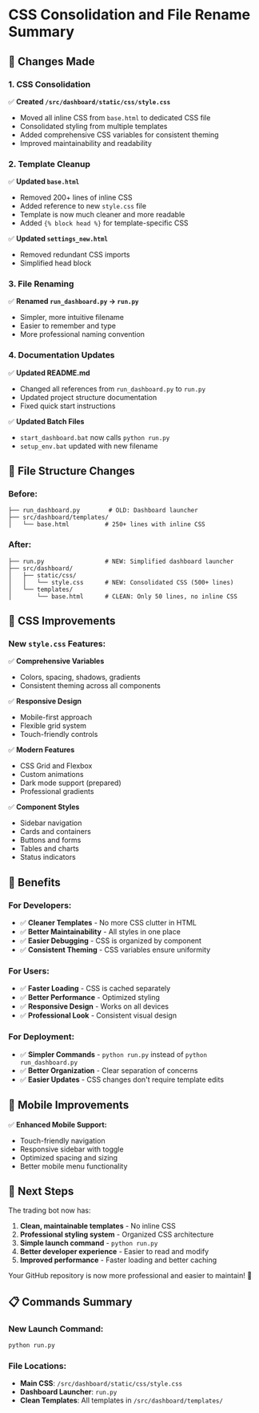 # CSS Consolidation and File Rename Summary

## 🎯 Changes Made

### 1. CSS Consolidation
✅ **Created `/src/dashboard/static/css/style.css`**
- Moved all inline CSS from `base.html` to dedicated CSS file
- Consolidated styling from multiple templates
- Added comprehensive CSS variables for consistent theming
- Improved maintainability and readability

### 2. Template Cleanup
✅ **Updated `base.html`**
- Removed 200+ lines of inline CSS
- Added reference to new `style.css` file
- Template is now much cleaner and more readable
- Added `{% block head %}` for template-specific CSS

✅ **Updated `settings_new.html`**
- Removed redundant CSS imports
- Simplified head block

### 3. File Renaming
✅ **Renamed `run_dashboard.py` → `run.py`**
- Simpler, more intuitive filename
- Easier to remember and type
- More professional naming convention

### 4. Documentation Updates
✅ **Updated README.md**
- Changed all references from `run_dashboard.py` to `run.py`
- Updated project structure documentation
- Fixed quick start instructions

✅ **Updated Batch Files**
- `start_dashboard.bat` now calls `python run.py`
- `setup_env.bat` updated with new filename

## 📁 File Structure Changes

### Before:
```
├── run_dashboard.py        # OLD: Dashboard launcher
├── src/dashboard/templates/
│   └── base.html          # 250+ lines with inline CSS
```

### After:
```
├── run.py                 # NEW: Simplified dashboard launcher
├── src/dashboard/
│   ├── static/css/
│   │   └── style.css      # NEW: Consolidated CSS (500+ lines)
│   └── templates/
│       └── base.html      # CLEAN: Only 50 lines, no inline CSS
```

## 🎨 CSS Improvements

### New `style.css` Features:
✅ **Comprehensive Variables**
- Colors, spacing, shadows, gradients
- Consistent theming across all components

✅ **Responsive Design**
- Mobile-first approach
- Flexible grid system
- Touch-friendly controls

✅ **Modern Features**
- CSS Grid and Flexbox
- Custom animations
- Dark mode support (prepared)
- Professional gradients

✅ **Component Styles**
- Sidebar navigation
- Cards and containers
- Buttons and forms
- Tables and charts
- Status indicators

## 🚀 Benefits

### For Developers:
- ✅ **Cleaner Templates** - No more CSS clutter in HTML
- ✅ **Better Maintainability** - All styles in one place
- ✅ **Easier Debugging** - CSS is organized by component
- ✅ **Consistent Theming** - CSS variables ensure uniformity

### For Users:
- ✅ **Faster Loading** - CSS is cached separately
- ✅ **Better Performance** - Optimized styling
- ✅ **Responsive Design** - Works on all devices
- ✅ **Professional Look** - Consistent visual design

### For Deployment:
- ✅ **Simpler Commands** - `python run.py` instead of `python run_dashboard.py`
- ✅ **Better Organization** - Clear separation of concerns
- ✅ **Easier Updates** - CSS changes don't require template edits

## 📱 Mobile Improvements

✅ **Enhanced Mobile Support:**
- Touch-friendly navigation
- Responsive sidebar with toggle
- Optimized spacing and sizing
- Better mobile menu functionality

## 🔄 Next Steps

The trading bot now has:
1. **Clean, maintainable templates** - No inline CSS
2. **Professional styling system** - Organized CSS architecture
3. **Simple launch command** - `python run.py`
4. **Better developer experience** - Easier to read and modify
5. **Improved performance** - Faster loading and better caching

Your GitHub repository is now more professional and easier to maintain! 🎉

## 📋 Commands Summary

### New Launch Command:
```bash
python run.py
```

### File Locations:
- **Main CSS**: `/src/dashboard/static/css/style.css`
- **Dashboard Launcher**: `run.py`
- **Clean Templates**: All templates in `/src/dashboard/templates/`
